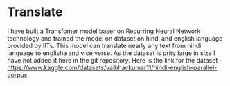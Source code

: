 # Translate
I have built a Transfomer model baser on Recurring Neural Network technology and trained the model on dataset on hindi and english language provided by IITs.
This model can translate nearly any text from hindi language to englisha and vice verse.
As the dataset is prity large in  size I have not added it here in the git repository.
Here is the link for the dataset - https://www.kaggle.com/datasets/vaibhavkumar11/hindi-english-parallel-corpus 
